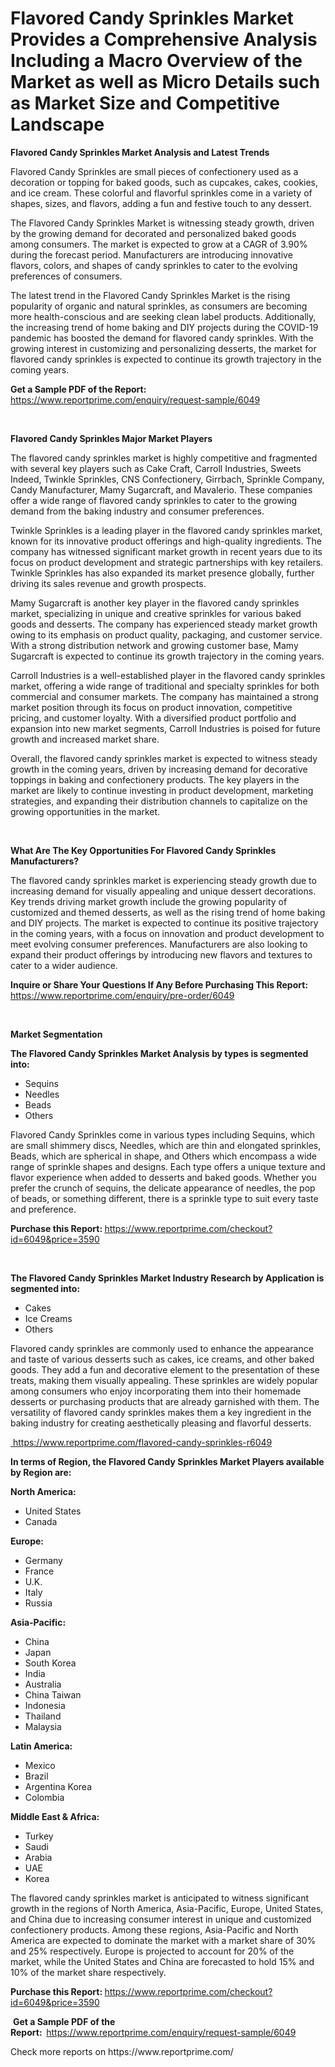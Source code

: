 <p><h1>Flavored Candy Sprinkles Market Provides a Comprehensive Analysis Including a Macro Overview of the Market as well as Micro Details such as Market Size and Competitive Landscape</h1></p><p><strong>Flavored Candy Sprinkles Market Analysis and Latest Trends</strong></p>
<p><p>Flavored Candy Sprinkles are small pieces of confectionery used as a decoration or topping for baked goods, such as cupcakes, cakes, cookies, and ice cream. These colorful and flavorful sprinkles come in a variety of shapes, sizes, and flavors, adding a fun and festive touch to any dessert.</p><p>The Flavored Candy Sprinkles Market is witnessing steady growth, driven by the growing demand for decorated and personalized baked goods among consumers. The market is expected to grow at a CAGR of 3.90% during the forecast period. Manufacturers are introducing innovative flavors, colors, and shapes of candy sprinkles to cater to the evolving preferences of consumers.</p><p>The latest trend in the Flavored Candy Sprinkles Market is the rising popularity of organic and natural sprinkles, as consumers are becoming more health-conscious and are seeking clean label products. Additionally, the increasing trend of home baking and DIY projects during the COVID-19 pandemic has boosted the demand for flavored candy sprinkles. With the growing interest in customizing and personalizing desserts, the market for flavored candy sprinkles is expected to continue its growth trajectory in the coming years.</p></p>
<p><strong>Get a Sample PDF of the Report:&nbsp;</strong> <a href="https://www.reportprime.com/enquiry/request-sample/6049">https://www.reportprime.com/enquiry/request-sample/6049</a></p>
<p>&nbsp;</p>
<p><strong>Flavored Candy Sprinkles Major Market Players</strong></p>
<p><p>The flavored candy sprinkles market is highly competitive and fragmented with several key players such as Cake Craft, Carroll Industries, Sweets Indeed, Twinkle Sprinkles, CNS Confectionery, Girrbach, Sprinkle Company, Candy Manufacturer, Mamy Sugarcraft, and Mavalerio. These companies offer a wide range of flavored candy sprinkles to cater to the growing demand from the baking industry and consumer preferences.</p><p>Twinkle Sprinkles is a leading player in the flavored candy sprinkles market, known for its innovative product offerings and high-quality ingredients. The company has witnessed significant market growth in recent years due to its focus on product development and strategic partnerships with key retailers. Twinkle Sprinkles has also expanded its market presence globally, further driving its sales revenue and growth prospects.</p><p>Mamy Sugarcraft is another key player in the flavored candy sprinkles market, specializing in unique and creative sprinkles for various baked goods and desserts. The company has experienced steady market growth owing to its emphasis on product quality, packaging, and customer service. With a strong distribution network and growing customer base, Mamy Sugarcraft is expected to continue its growth trajectory in the coming years.</p><p>Carroll Industries is a well-established player in the flavored candy sprinkles market, offering a wide range of traditional and specialty sprinkles for both commercial and consumer markets. The company has maintained a strong market position through its focus on product innovation, competitive pricing, and customer loyalty. With a diversified product portfolio and expansion into new market segments, Carroll Industries is poised for future growth and increased market share.</p><p>Overall, the flavored candy sprinkles market is expected to witness steady growth in the coming years, driven by increasing demand for decorative toppings in baking and confectionery products. The key players in the market are likely to continue investing in product development, marketing strategies, and expanding their distribution channels to capitalize on the growing opportunities in the market.</p></p>
<p>&nbsp;</p>
<p><strong>What Are The Key Opportunities For Flavored Candy Sprinkles Manufacturers?</strong></p>
<p><p>The flavored candy sprinkles market is experiencing steady growth due to increasing demand for visually appealing and unique dessert decorations. Key trends driving market growth include the growing popularity of customized and themed desserts, as well as the rising trend of home baking and DIY projects. The market is expected to continue its positive trajectory in the coming years, with a focus on innovation and product development to meet evolving consumer preferences. Manufacturers are also looking to expand their product offerings by introducing new flavors and textures to cater to a wider audience.</p></p>
<p><strong>Inquire or Share Your Questions If Any Before Purchasing This Report:</strong> <a href="https://www.reportprime.com/enquiry/pre-order/6049">https://www.reportprime.com/enquiry/pre-order/6049</a></p>
<p>&nbsp;</p>
<p><strong>Market Segmentation</strong></p>
<p><strong>The Flavored Candy Sprinkles Market Analysis by types is segmented into:</strong></p>
<p><ul><li>Sequins</li><li>Needles</li><li>Beads</li><li>Others</li></ul></p>
<p><p>Flavored Candy Sprinkles come in various types including Sequins, which are small shimmery discs, Needles, which are thin and elongated sprinkles, Beads, which are spherical in shape, and Others which encompass a wide range of sprinkle shapes and designs. Each type offers a unique texture and flavor experience when added to desserts and baked goods. Whether you prefer the crunch of sequins, the delicate appearance of needles, the pop of beads, or something different, there is a sprinkle type to suit every taste and preference.</p></p>
<p><strong>Purchase this Report:&nbsp;</strong><a href="https://www.reportprime.com/checkout?id=6049&price=3590">https://www.reportprime.com/checkout?id=6049&price=3590</a></p>
<p>&nbsp;</p>
<p><strong>The Flavored Candy Sprinkles Market Industry Research by Application is segmented into:</strong></p>
<p><ul><li>Cakes</li><li>Ice Creams</li><li>Others</li></ul></p>
<p><p>Flavored candy sprinkles are commonly used to enhance the appearance and taste of various desserts such as cakes, ice creams, and other baked goods. They add a fun and decorative element to the presentation of these treats, making them visually appealing. These sprinkles are widely popular among consumers who enjoy incorporating them into their homemade desserts or purchasing products that are already garnished with them. The versatility of flavored candy sprinkles makes them a key ingredient in the baking industry for creating aesthetically pleasing and flavorful desserts.</p></p>
<p><a href="https://www.reportprime.com/flavored-candy-sprinkles-r6049">&nbsp;https://www.reportprime.com/flavored-candy-sprinkles-r6049</a></p>
<p><strong>In terms of Region, the Flavored Candy Sprinkles Market Players available by Region are:</strong></p>
<p>
    <p> <strong> North America: </strong>
        <ul>
            <li>United States</li>
            <li>Canada</li>
        </ul>
        </p> 
    <p> <strong> Europe: </strong>
        <ul>
            <li>Germany</li>
            <li>France</li>
            <li>U.K.</li>
            <li>Italy</li>
            <li>Russia</li>
        </ul>
        </p> 
    <p> <strong> Asia-Pacific: </strong>
        <ul>
            <li>China</li>
            <li>Japan</li>
            <li>South Korea</li>
            <li>India</li>
            <li>Australia</li>
            <li>China Taiwan</li>
            <li>Indonesia</li>
            <li>Thailand</li>
            <li>Malaysia</li>
        </ul>
        </p> 
    <p> <strong> Latin America: </strong>
        <ul>
            <li>Mexico</li>
            <li>Brazil</li>
            <li>Argentina Korea</li>
            <li>Colombia</li>
        </ul>
        </p> 
    <p> <strong> Middle East & Africa: </strong>
        <ul>
            <li>Turkey</li>
            <li>Saudi</li>
            <li>Arabia</li>
            <li>UAE</li>
            <li>Korea</li>
        </ul>
    </p>
    </p>
<p><p>The flavored candy sprinkles market is anticipated to witness significant growth in the regions of North America, Asia-Pacific, Europe, United States, and China due to increasing consumer interest in unique and customized confectionery products. Among these regions, Asia-Pacific and North America are expected to dominate the market with a market share of 30% and 25% respectively. Europe is projected to account for 20% of the market, while the United States and China are forecasted to hold 15% and 10% of the market share respectively.</p></p>
<p><strong>Purchase this Report: </strong><a href="https://www.reportprime.com/checkout?id=6049&price=3590">https://www.reportprime.com/checkout?id=6049&price=3590</a></p>
<p>&nbsp;<strong>Get a Sample PDF of the Report:&nbsp;&nbsp;</strong><a href="https://www.reportprime.com/enquiry/request-sample/6049">https://www.reportprime.com/enquiry/request-sample/6049</a></p>
<p><strong></strong></p>
<p>Check more reports on https://www.reportprime.com/</p>